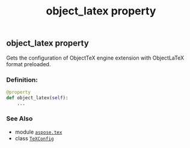 ﻿---
title: object_latex property
second_title: Aspose.TeX for Python via .NET API References
description: 
type: docs
weight: 50
url: /python-net/aspose.tex/texconfig/object_latex/
is_root: false
---

## object_latex property


Gets the configuration of ObjectTeX engine extension with ObjectLaTeX format preloaded.
### Definition:
```python
@property
def object_latex(self):
    ...
```

### See Also
* module [`aspose.tex`](../../)
* class [`TeXConfig`](/tex/python-net/aspose.tex/texconfig)
